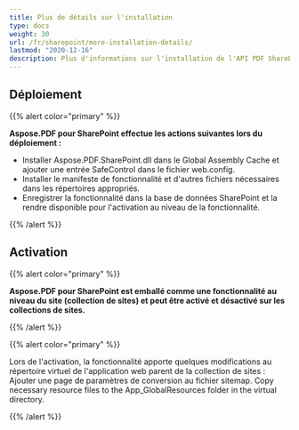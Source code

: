 ```yaml
---
title: Plus de détails sur l'installation
type: docs
weight: 30
url: /fr/sharepoint/more-installation-details/
lastmod: "2020-12-16"
description: Plus d'informations sur l'installation de l'API PDF SharePoint expliquent comment la déployer, l'activer et la désactiver sur les collections de sites.
---
```


## **Déploiement**

{{% alert color="primary" %}}

**Aspose.PDF pour SharePoint effectue les actions suivantes lors du déploiement :**
- Installer Aspose.PDF.SharePoint.dll dans le Global Assembly Cache et ajouter une entrée SafeControl dans le fichier web.config.
- Installer le manifeste de fonctionnalité et d'autres fichiers nécessaires dans les répertoires appropriés.
- Enregistrer la fonctionnalité dans la base de données SharePoint et la rendre disponible pour l'activation au niveau de la fonctionnalité.

{{% /alert %}}


## **Activation**

{{% alert color="primary" %}}

**Aspose.PDF pour SharePoint est emballé comme une fonctionnalité au niveau du site (collection de sites) et peut être activé et désactivé sur les collections de sites.**

{{% /alert %}}

{{% alert color="primary" %}}

Lors de l'activation, la fonctionnalité apporte quelques modifications au répertoire virtuel de l'application web parent de la collection de sites : Ajouter une page de paramètres de conversion au fichier sitemap.
 Copy necessary resource files to the App_GlobalResources folder in the virtual directory.

{{% /alert %}}